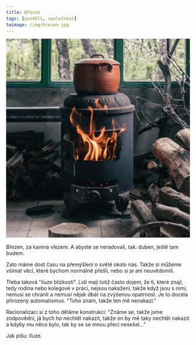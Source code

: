 ```yaml
---
title: Březen
tags: [pondělí, společnost]
twimage: /img/brezen.jpg
---
```


![cover](/img/brezen.jpg)

Březen, za kamna vlezem. A abyste se neradovali, tak: duben, ještě tam budem.

Zato máme dost času na přemýšlení o světě okolo nás. Takže si můžeme všímat věcí, které bychom normálně přešli, nebo si je ani neuvědomili.

Třeba taková "iluze blízkosti". Lidi mají totiž často dojem, že ti, které znají, tedy rodina nebo kolegové v práci, nejsou nakažení, takže když jsou s nimi, nemusí se chránit a nemusí nějak dbát na zvýšenou opatrnost. Je to docela přirozený automatismus. "Toho znám, takže ten mě nenakazí."

Racionalizací si z toho děláme konstrukci: "Známe se, takže jsme zodpovědní, já bych ho nechtěl nakazit, takže on by mě taky nechtěl nakazit a kdyby mu něco bylo, tak by se se mnou přeci nesešel..."

Jak píšu: Iluze.